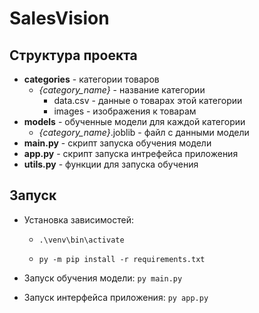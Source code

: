 # SalesVision

## Структура проекта

- **categories** - категории товаров
    - *{category_name}* - название категории
        - data.csv - данные о товарах этой категории
        - images - изображения к товарам
- **models** - обученные модели для каждой категории
    - *{category_name}*.joblib - файл с данными модели
- **main.py** - скрипт запуска обучения модели
- **app.py** - скрипт запуска интрефейса приложения
- **utils.py** - функции для запуска обучения

## Запуск
- Установка зависимостей:
    - `.\venv\bin\activate`

    - `py -m pip install -r requirements.txt`

- Запуск обучения модели:
    `py main.py`

- Запуск интерфейса приложения:
    `py app.py`
